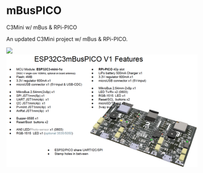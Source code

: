 # mBusPICO
C3Mini w/ mBus &amp; RPi-PICO
 
An updated C3Mini project w/ mBus &amp; RPi-PICO.<br>

 <img src="pic/mBusPico0210.gif">
 
 <img src="pic/mBusPICO2024 V1 Features.png">
